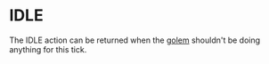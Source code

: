 # IDLE

The IDLE action can be returned when the [golem](golem) shouldn't be doing anything for this tick.
